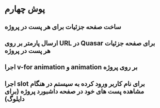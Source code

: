 # پوش چهارم

## ساخت صفحه جزئیات برای هر پست در پروژه

## ارسال پارمتر بر روی URL در Quasar برای صفحه جزئیات هر پست در پروژه

## اجرا v-for animation و animation بر روی پروژه

## اجرا slot برای نام کاربر ورود کرده به سیستم در هنگام مشاهده پست های خود در صفحه داشبورد پروژه (برای دایلوگ)
